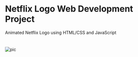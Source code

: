 # Netflix Logo Web Development Project
 Animated Netflix Logo using HTML/CSS and JavaScript

# 
![pic](https://github.com/Ashutosh-PMishra/Netflix-Logo-Web-Development-Project/blob/main/netflix.png)
